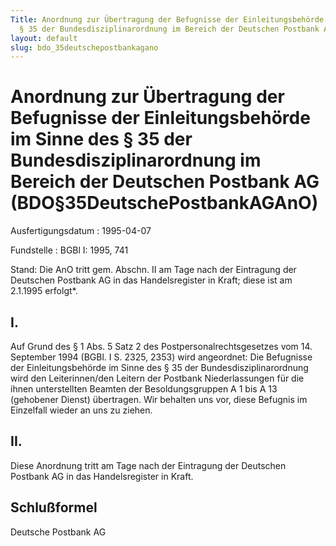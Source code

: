 ```yaml
---
Title: Anordnung zur Übertragung der Befugnisse der Einleitungsbehörde im Sinne des
  § 35 der Bundesdisziplinarordnung im Bereich der Deutschen Postbank AG
layout: default
slug: bdo_35deutschepostbankagano
---
```


# Anordnung zur Übertragung der Befugnisse der Einleitungsbehörde im Sinne des § 35 der Bundesdisziplinarordnung im Bereich der Deutschen Postbank AG (BDO§35DeutschePostbankAGAnO)

Ausfertigungsdatum
:   1995-04-07

Fundstelle
:   BGBl I: 1995, 741

Stand: Die AnO tritt gem. Abschn. II am Tage nach der Eintragung der Deutschen Postbank AG in das Handelsregister in Kraft; diese ist am 2.1.1995 erfolgt\*.


## I.

Auf Grund des § 1 Abs. 5 Satz 2 des Postpersonalrechtsgesetzes vom 14.
September 1994 (BGBl. I S. 2325, 2353) wird angeordnet:
Die Befugnisse der Einleitungsbehörde im Sinne des § 35 der
Bundesdisziplinarordnung wird den Leiterinnen/den Leitern der Postbank
Niederlassungen für die ihnen unterstellten Beamten der
Besoldungsgruppen A 1 bis A 13 (gehobener Dienst) übertragen.
Wir behalten uns vor, diese Befugnis im Einzelfall wieder an uns zu
ziehen.


## II.

Diese Anordnung tritt am Tage nach der Eintragung der Deutschen
Postbank AG in das Handelsregister in Kraft.


## Schlußformel

Deutsche Postbank AG

